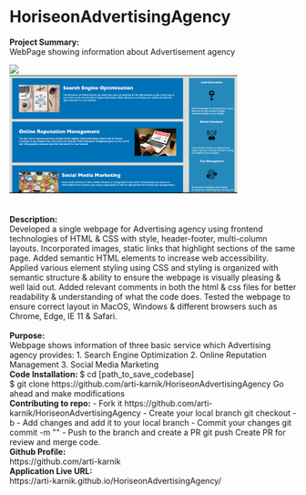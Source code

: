 # HoriseonAdvertisingAgency

<strong>Project Summary:</strong> <br>
WebPage showing information about Advertisement agency
<div align="left">
   <img src="./assets/images/ss1.png" width="400px"</img> 
  <br>
  <img src="./assets/images/ss2.png" width="400px"</img> 
</div>

<br>
<br>
<strong>Description:</strong>
<br>
Developed a single webpage for Advertising agency using frontend technologies of HTML & CSS with style, header-footer, multi-column layouts. 
Incorporated images, static links that highlight sections of the same page. Added semantic HTML elements to increase web accessibility.
Applied various element styling using CSS and styling is organized with semantic structure & ability to ensure the webpage is visually pleasing & well laid out.
Added relevant comments in both the html & css files for better readability & understanding of what the code does.
Tested the webpage to ensure correct layout in MacOS, Windows & different browsers such as Chrome, Edge, IE 11 & Safari.
<br>
<br>
<strong>Purpose: </strong><br>
Webpage shows information of three basic service which Advertising agency provides:
1. Search Engine Optimization
2. Online Reputation Management
3. Social Media Marketing
<br>
<strong>Code Installation: </strong>
$ cd [path_to_save_codebase] <br>
$ git clone https://github.com/arti-karnik/HoriseonAdvertisingAgency
Go ahead and make modifications
<br>
<strong>Contributing to repo:</strong>
- Fork it https://github.com/arti-karnik/HoriseonAdvertisingAgency
- Create your local branch 
git checkout -b <branchname>
- Add changes and add it to your local branch
- Commit your changes
git commit -m "<commit message>"
- Push to the branch and create a PR
git push 
Create PR for review and merge code.
<br> 
<strong>Github Profile: </strong>
<br>
https://github.com/arti-karnik
<br>
<strong>Application Live URL:</strong> <br>
https://arti-karnik.github.io/HoriseonAdvertisingAgency/


